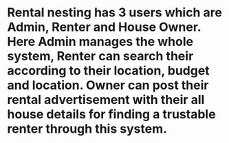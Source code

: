 # Rental nesting  has 3 users which are Admin, Renter and House Owner. Here Admin manages the whole system, Renter can search their according to their location, budget and location. Owner can post their rental advertisement with their all house details for finding a trustable renter through this system. 
